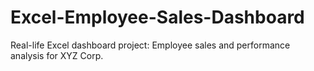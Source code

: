 # Excel-Employee-Sales-Dashboard
Real-life Excel dashboard project: Employee sales and performance analysis for XYZ Corp.
